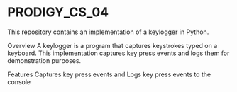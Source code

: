 # PRODIGY_CS_04
This repository contains an implementation of a keylogger in Python.

Overview
A keylogger is a program that captures keystrokes typed on a keyboard. This implementation captures key press events and logs them for demonstration purposes.

Features
Captures key press events and Logs key press events to the console
